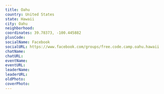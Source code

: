 ```yaml
---
title: Oahu
country: United States
state: Hawaii
city: Oahu
neighborhood: 
coordinates: 39.78373, -100.445882
plusCode:
socialName: Facebook
socialURL: https://www.facebook.com/groups/free.code.camp.oahu.hawaii
chatName:
chatURL:
eventName:
eventURL:
leaderName:
leaderURL:
oldPhoto: 
coverPhoto:
---
```

